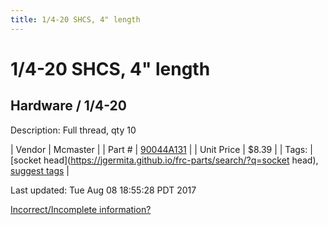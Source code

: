 ```yaml
---
title: 1/4-20 SHCS, 4" length
---
```


# 1/4-20 SHCS, 4" length
## Hardware / 1/4-20
Description: 	Full thread, qty 10 

| Vendor | Mcmaster | 
| Part # | [90044A131](https://www.mcmaster.com/#90044A131) | 
| Unit Price | $8.39 | 
| Tags: | [socket head](https://jgermita.github.io/frc-parts/search/?q=socket head), [suggest tags](https://docs.google.com/forms/d/e/1FAIpQLSeWyY8v3RgOty-MyWmh9U0iivNYN_molChYyS-0U-o-kOAv_g/viewform) | 

Last updated: Tue Aug 08 18:55:28 PDT 2017

 [Incorrect/Incomplete information?](https://docs.google.com/forms/d/e/1FAIpQLSeWyY8v3RgOty-MyWmh9U0iivNYN_molChYyS-0U-o-kOAv_g/viewform)